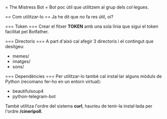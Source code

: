 = The Mistress Bot =
Bot poc útil que utilitzem al grup dels col·legues.

== Com utilitzar-lo ==
Ja he dit que no fa res útil, oi?

=== Token ===
Crear el fitxer __TOKEN__ amb una sola línia que sigui el token facilitat pel Botfather.

=== Directoris ===
A part d'això cal afegir 3 directoris i el contingut que desitgeu:
 * memes/
 * imatges/
 * sons/

=== Dependències ===
Per utilitzar-lo també cal instal·lar alguns mòduls de Python (recomano fer-ho en un entorn virtual):
 * beautifulsoup4
 * python-telegram-bot

També utilitza l'ordre del sistema __curl__, hauríeu de tenir-la instal·lada per l'ordre __/cineripoll__.

